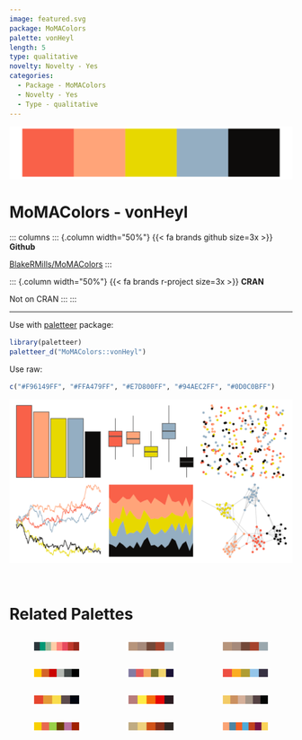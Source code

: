 ```yaml
---
image: featured.svg
package: MoMAColors
palette: vonHeyl
length: 5
type: qualitative
novelty: Novelty - Yes
categories:
  - Package - MoMAColors
  - Novelty - Yes
  - Type - qualitative
---
```


![](featured.svg)

# MoMAColors - vonHeyl 

::: columns
::: {.column width="50%"}
{{< fa brands github size=3x >}}
**Github**

[BlakeRMills/MoMAColors](https://github.com/BlakeRMills/MoMAColors)
:::

::: {.column width="50%"}
{{< fa brands r-project size=3x >}}
**CRAN**

Not on CRAN
:::
:::

<hr> 

Use with [paletteer](https://emilhvitfeldt.github.io/paletteer/) package:

```r
library(paletteer)
paletteer_d("MoMAColors::vonHeyl")
```

Use raw:

```r
c("#F96149FF", "#FFA479FF", "#E7D800FF", "#94AEC2FF", "#0D0C0BFF")
``` 

![](examples.png) 

<br>

# Related Palettes

<div class="list" style="display: grid; grid-template-columns: auto auto auto;"> <figure class="figure">
<a href="../../awtools/a_palette/"> <img src="../../awtools/a_palette/featured.svg" style="width: 100%;" class="figure-img"></a>
</figure> <figure class="figure">
<a href="../../ButterflyColors/hamadryas_feronia/"> <img src="../../ButterflyColors/hamadryas_feronia/featured.svg" style="width: 100%;" class="figure-img"></a>
</figure> <figure class="figure">
<a href="../../ButterflyColors/hamadryas_feronia/"> <img src="../../ButterflyColors/hamadryas_feronia/featured.svg" style="width: 100%;" class="figure-img"></a>
</figure> <figure class="figure">
<a href="../../feathers/spotted_pardalote/"> <img src="../../feathers/spotted_pardalote/featured.svg" style="width: 100%;" class="figure-img"></a>
</figure> <figure class="figure">
<a href="../../nationalparkcolors/Saguaro/"> <img src="../../nationalparkcolors/Saguaro/featured.svg" style="width: 100%;" class="figure-img"></a>
</figure> <figure class="figure">
<a href="../../fishualize/Pseudocheilinus_tetrataenia/"> <img src="../../fishualize/Pseudocheilinus_tetrataenia/featured.svg" style="width: 100%;" class="figure-img"></a>
</figure> <figure class="figure">
<a href="../../fishualize/Salvelinus_fontinalis/"> <img src="../../fishualize/Salvelinus_fontinalis/featured.svg" style="width: 100%;" class="figure-img"></a>
</figure> <figure class="figure">
<a href="../../calecopal/fire/"> <img src="../../calecopal/fire/featured.svg" style="width: 100%;" class="figure-img"></a>
</figure> <figure class="figure">
<a href="../../DresdenColor/stormfront/"> <img src="../../DresdenColor/stormfront/featured.svg" style="width: 100%;" class="figure-img"></a>
</figure> <figure class="figure">
<a href="../../palettetown/teamrocket/"> <img src="../../palettetown/teamrocket/featured.svg" style="width: 100%;" class="figure-img"></a>
</figure> <figure class="figure">
<a href="../../fishualize/Pterois_volitans/"> <img src="../../fishualize/Pterois_volitans/featured.svg" style="width: 100%;" class="figure-img"></a>
</figure> <figure class="figure">
<a href="../../tvthemes/CrazyLaceAgate/"> <img src="../../tvthemes/CrazyLaceAgate/featured.svg" style="width: 100%;" class="figure-img"></a>
</figure> 
</div>
